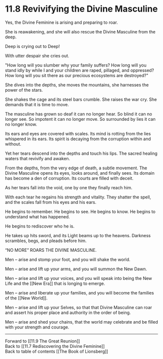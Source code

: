 # 11.8 Revivifying the Divine Masculine

Yes, the Divine Feminine is arising and preparing to roar.

She is reawakening, and she will also rescue the Divine Masculine from the deep.

Deep is crying out to Deep! 

With utter despair she cries out.

"How long will you slumber why your family suffers? How long will you stand idly by while I and your children are raped, pillaged, and oppressed? How long will you sit there as our precious ecosystems are destroyed?"

She dives into the depths, she moves the mountains, she harnesses the power of the stars.

She shakes the cage and its steel bars crumble. She raises the war cry. She demands that it is time to move.

The masculine has grown so deaf it can no longer hear. So blind it can no longer see. So impotent it can no longer move. So surrounded by lies it can no longer know. 

Its ears and eyes are covered with scales. Its mind is rotting from the lies whispered in its ears. Its spirit is decaying from the corruption within and without. 

Yet her tears descend into the depths and touch his lips. The sacred healing waters that revivify and awaken.

From the depths, from the very edge of death, a subtle movement. The Divine Masculine opens its eyes, looks around, and finally sees. Its domain has become a den of corruption. Its courts are filled with deceit.

As her tears fall into the void, one by one they finally reach him.

With each tear he regains his strength and vitality. They shatter the spell, and the scales fall from his eyes and his ears.

He begins to remember. He begins to see. He begins to know. He begins to understand what has happened. 

He begins to rediscover who he is.

He takes up hits sword, and its Light beams up to the heavens. Darkness scrambles, begs, and pleads before him. 

“NO MORE” ROARS THE DIVINE MASCULINE.

Men – arise and stomp your foot, and you will shake the world. 

Men – arise and lift up your arms, and you will summon the New Dawn.

Men – arise and lift up your voices, and you will speak into being the New Life and the [[New Era]] that is longing to emerge. 

Men – arise and liberate up your families, and you will become the families of the [[New World]].

Men – arise and lift up your Selves, so that that Divine Masculine can roar and assert his proper place and authority in the order of being. 

Men – arise and shed your chains, that the world may celebrate and be filled with your strength and courage.

___

Forward to [[11.9 The Great Reunion]]  
Back to [[11.7 Rediscovering the Divine Feminine]]  
Back to table of contents [[The Book of Lionsberg]]  


